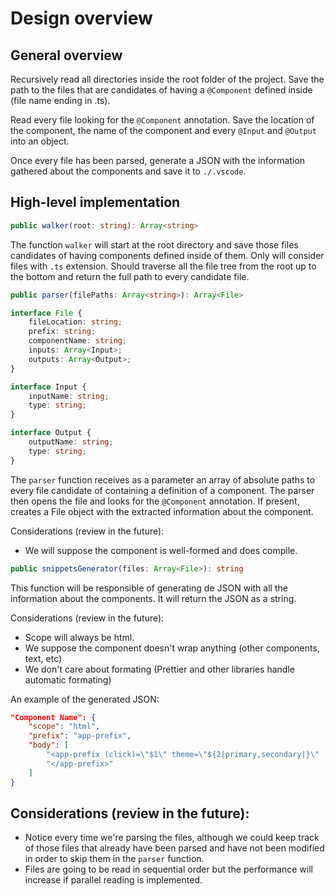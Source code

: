 # Design overview

## General overview
Recursively read all directories inside the root folder of the project. Save the path to the files that are candidates of having a ```@Component``` defined inside (file name ending in .ts).

Read every file looking for the ```@Component``` annotation. Save the location of the component, the name of the component and every ```@Input``` and ```@Output``` into an object.

Once every file has been parsed, generate a JSON with the information gathered about the components and save it to ```./.vscode```.

## High-level implementation
```ts
public walker(root: string): Array<string>
```

The function ```walker``` will start at the root directory and save those files candidates of having components defined inside of them. Only will consider files with ```.ts``` extension. Should traverse all the file tree from the root up to the bottom and return the full path to every candidate file.

```ts
public parser(filePaths: Array<string>): Array<File>
```

```ts
interface File {
    fileLocation: string;
    prefix: string;
    componentName: string;
    inputs: Array<Input>;
    outputs: Array<Output>;
}

interface Input {
    inputName: string;
    type: string;
}

interface Output {
    outputName: string;
    type: string;
}
```

The ```parser``` function receives as a parameter an array of absolute paths to every file candidate of containing a definition of a component. The parser then opens the file and looks for the ```@Component``` annotation. If present, creates a File object with the extracted information about the component.

Considerations (review in the future):
- We will suppose the component is well-formed and does compile.

```ts
public snippetsGenerator(files: Array<File>): string
```

This function will be responsible of generating de JSON with all the information about the components. It will return the JSON as a string.

Considerations (review in the future):
- Scope will always be html.
- We suppose the component doesn't wrap anything (other components, text, etc)
- We don't care about formating (Prettier and other libraries handle automatic formating)

An example of the generated JSON:

```json
"Component Name": {
    "scope": "html",
    "prefix": "app-prefix",
    "body": [
        "<app-prefix (click)=\"$1\" theme=\"${2|primary,secondary|}\" [block]=\"${3|false,true|}\" size=\"${4|md,lg,sm|}\" [block]=\"${5|false,true|}\">",
        "</app-prefix>"
    ]
}
```

## Considerations (review in the future):
- Notice every time we're parsing the files, although we could keep track of those files that already have been parsed and have not been modified in order to skip them in the ```parser``` function.
- Files are going to be read in sequential order but the performance will increase if parallel reading is implemented.